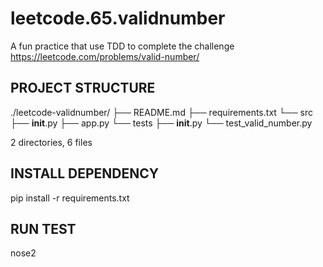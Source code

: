 # leetcode.65.validnumber
A fun practice that use TDD to complete the challenge
<br>
https://leetcode.com/problems/valid-number/

## PROJECT STRUCTURE
./leetcode-validnumber/
├── README.md
├── requirements.txt
└── src
    ├── __init__.py
    ├── app.py
    └── tests
        ├── __init__.py
        └── test_valid_number.py

2 directories, 6 files

## INSTALL DEPENDENCY
pip install -r requirements.txt

## RUN TEST
nose2
